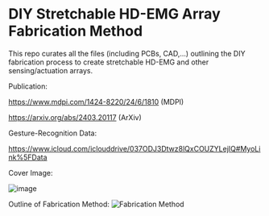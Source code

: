 # DIY Stretchable HD-EMG Array Fabrication Method
This repo curates all the files (including PCBs, CAD,...) outlining the DIY fabrication process to create stretchable HD-EMG and other sensing/actuation arrays.

Publication: 

https://www.mdpi.com/1424-8220/24/6/1810 (MDPI)

https://arxiv.org/abs/2403.20117 (ArXiv)

Gesture-Recognition Data:

https://www.icloud.com/iclouddrive/037ODJ3Dtwz8lQxCOUZYLejIQ#MyoLink%5FData

Cover Image:

![image](https://github.com/rejinjohnvarghese/Stretchable-HMI-Array/assets/56391645/3d24083e-f667-4a4c-8a4e-b06c1bf4b5f5)


Outline of Fabrication Method:
![Fabrication Method](https://github.com/rejinjohnvarghese/Stretchable-HMI-Array/assets/56391645/ff992e03-cf32-4cb2-9947-52f51881f52a)




